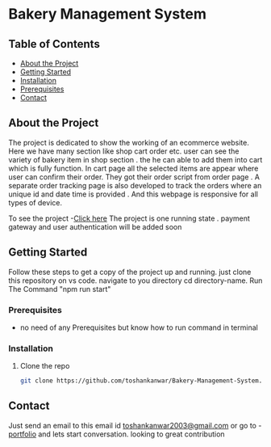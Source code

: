 # Bakery Management System


## Table of Contents
- [About the Project](#about-the-project)
- [Getting Started](#getting-started)
- [Installation](#installation)
- [Prerequisites](#Prerequisites)
- [Contact](#contact)


## About the Project

The project is dedicated to show the working of an ecommerce website. Here we have many section like shop cart order etc. user can see the variety of bakery item in shop section . the he can able to add them into cart which is fully function. In cart page all the selected items are appear where user can confirm their order. They got their order script from order page . A separate order tracking page is also developed to track the orders where an unique id and date time is provided . And this webpage is responsive for all types of device.

To see the project -[Click here](https://bakery.toshankanwar.in/)
The project is one running state . payment gateway and user authentication will be added soon


## Getting Started

 Follow these steps to get a copy of the project up and running.
 just clone this repository on vs code. navigate to you directory cd directory-name.
 Run The Command "npm run start"

### Prerequisites
- no need of any  Prerequisites but know how to run command in terminal

### Installation

1. Clone the repo
   ```bash
   git clone https://github.com/toshankanwar/Bakery-Management-System.git

## Contact
Just send an email to this email id toshankanwar2003@gmail.com or go to -[portfolio](toshankanwar.in)
and lets start conversation. 
looking to great contribution
